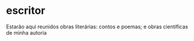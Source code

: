 # escritor
Estarão aqui reunidos obras literárias: contos e poemas; e obras científicas de minha autoria
